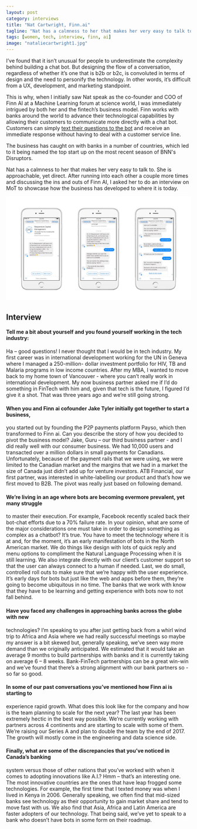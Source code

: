```yaml
---
layout: post
category: interviews
title: "Nat Cartwright, Finn.ai"
tagline: "Nat has a calmness to her that makes her very easy to talk to. She is approachable, yet direct."
tags: [women, tech, interview, finn, ai]
image: "nataliecartwright1.jpg"
---
```


I’ve found that it isn’t unusual for people to underestimate the complexity behind building a chat bot. But designing the flow of a conversation, regardless of whether it’s one that is b2b or b2c, is convoluted in terms of design and the need to personify the technology. In other words, it’s difficult from a UX, development, and marketing standpoint.

This is why, when I initially saw Nat speak as the co-founder and COO of Finn AI at a Machine Learning forum at science world, I was immediately intrigued by both her and the fintech’s business model. Finn works with banks around the world to advance their technological capabilities by allowing their customers to communicate more directly with a chat bot. Customers can simply [text their questions to the bot](https://youtu.be/LgBf8uhAyxg) and receive an immediate response without having to deal with a customer service line.

The business has caught on with banks in a number of countries, which led to it being named the top start up on the most recent season of BNN's Disruptors.

Nat has a calmness to her that makes her very easy to talk to. She is approachable, yet direct. After running into each other a couple more times and discussing the ins and outs of Finn AI, I asked her to do an interview on MoT to showcase how the business has developed to where it is today.

<center><img class="img-responsive" src="/img/posts/nataliecartwright2.jpg"></center>

## Interview
#### Tell me a bit about yourself and you found yourself working in the tech industry:
Ha – good questions! I never thought that I would be in tech industry. My first career was in
international development working for the UN in Geneva where I managed a 250-million- dollar
investment portfolio for HIV, TB and Malaria programs in low income countries. After my MBA, I
wanted to move back to my home town of Vancouver - where you can’t really work in
international development. My now business partner asked me if I’d do something in FinTech
with him and, given that tech is the future, I figured I’d give it a shot. That was three years ago
and we’re still going strong.

#### When you and Finn ai cofounder Jake Tyler initially got together to start a business,
you started out by founding the P2P payments platform Payso, which then transformed
to Finn ai. Can you describe the story of how you decided to pivot the business model?
Jake, Guru – our third business partner - and I did really well with our consumer business. We
had 10,000 users and transacted over a million dollars in small payments for Canadians.
Unfortunately, because of the payment rails that we were using, we were limited to the
Canadian market and the margins that we had in a market the size of Canada just didn’t add up
for venture investors. ATB Financial, our first partner, was interested in white-labelling our
product and that’s how we first moved to B2B. The pivot was really just based on following
demand.

#### We’re living in an age where bots are becoming evermore prevalent, yet many struggle
to master their execution. For example, Facebook recently scaled back their bot-chat
efforts due to a 70% failure rate. In your opinion, what are some of the major
considerations one must take in order to design something as complex as a chatbot?
It’s true. You have to meet the technology where it is at and, for the moment, it’s an early
manifestation of bots in the North American market. We do things like design with lots of quick
reply and menu options to compliment the Natural Language Processing when it is still learning.
We also integrate directly with our client’s customer support so that the user can always connect
to a human if needed. Last, we do small, controlled roll outs to make sure that we’re happy with
the user experience. It’s early days for bots but just like the web and apps before them, they’re
going to become ubiquitous in no time. The banks that we work with know that they have to be
learning and getting experience with bots now to not fall behind.

#### Have you faced any challenges in approaching banks across the globe with new
technologies?
I’m speaking to you after just getting back from a whirl wind trip to Africa and Asia where we had
really successful meetings so maybe my answer is a bit skewed but, generally speaking, we’ve
seen way more demand than we originally anticipated. We estimated that it would take an
average 9 months to build partnerships with banks and it is currently taking on average 6 – 8
weeks. Bank-FinTech partnerships can be a great win-win and we’ve found that there’s a strong
alignment with our bank partners so - so far so good.

#### In some of our past conversations you’ve mentioned how Finn ai is starting to
experience rapid growth. What does this look like for the company and how is the team
planning to scale for the next year?
The last year has been extremely hectic in the best way possible. We’re currently working with
partners across 4 continents and are starting to scale with some of them. We’re raising our
Series A and plan to double the team by the end of 2017. The growth will mostly come in the
engineering and data science side.

#### Finally, what are some of the discrepancies that you’ve noticed in Canada’s banking
system versus those of other nations that you’ve worked with when it comes to adopting
innovations like A.I.?
Hmm – that’s an interesting one. The most innovative countries are the ones that have leap
frogged some technologies. For example, the first time that I texted money was when I lived in
Kenya in 2006. Generally speaking, we often find that mid-sized banks see technology as their
opportunity to gain market share and tend to move fast with us. We also find that Asia, Africa
and Latin America are faster adopters of our technology. That being said, we’ve yet to speak to
a bank who doesn’t have bots in some form on their roadmap.
